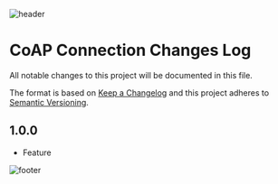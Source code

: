 ![header](doc/images/generals/header.png)

# CoAP Connection Changes Log

All notable changes to this project will be documented in this file.

The format is based on [Keep a Changelog](http://keepachangelog.com/) and this project adheres to [Semantic Versioning](http://semver.org/).

## 1.0.0

* Feature

![footer](doc/images/generals/footer.png)
